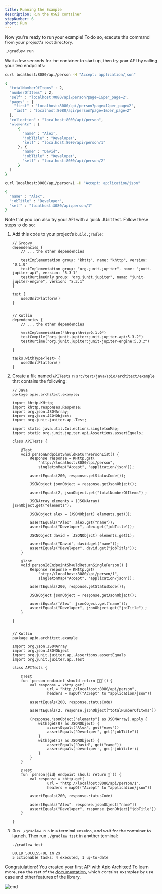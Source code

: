 ```yaml
---
title: Running the Example
description: Run the OSGi container
stepNumber: 6
short: Run
---
```


Now you're ready to run your example! To do so, execute this command from your project's root directory:

```bash
./gradlew run
```

Wait a few seconds for the container to start up, then try your API by calling your two endpoints:

```bash /person
curl localhost:8080/api/person -H "Accept: application/json"

{
  "totalNumberOfItems" : 2,
  "numberOfItems" : 2,
  "self" : "localhost:8080/api/person?page=1&per_page=2",
  "pages" : {
    "first" : "localhost:8080/api/person?page=1&per_page=2",
    "last" : "localhost:8080/api/person?page=1&per_page=2"
  },
  "collection" : "localhost:8080/api/person",
  "elements" : [ 
      {
        "name" : "Alex",
        "jobTitle" : "Developer",
        "self" : "localhost:8080/api/person/1"
      }, {
        "name" : "David",
        "jobTitle" : "Developer",
        "self" : "localhost:8080/api/person/2"
      } 
  ]
}
```

```bash /person/{id}
curl localhost:8080/api/person/1 -H "Accept: application/json"

{
  "name" : "Alex",
  "jobTitle" : "Developer",
  "self" : "localhost:8080/api/person/1"
}
```

Note that you can also try your API with a quick JUnit test. Follow these steps to do so: 

1.  Add this code to your project's `build.gradle`:

        // Groovy
        dependencies {
            // ... the other dependencies

            testImplementation group: "khttp", name: "khttp", version: "0.1.0"
            testImplementation group: "org.junit.jupiter", name: "junit-jupiter-api", version: "5.3.1"
            testRuntimeOnly group: "org.junit.jupiter", name: "junit-jupiter-engine", version: "5.3.1"
        }
    
        test {
            useJUnitPlatform()
        }


        // Kotlin
        dependencies {
            // ... the other dependencies

            testImplementation("khttp:khttp:0.1.0")
            testCompile("org.junit.jupiter:junit-jupiter-api:5.3.2")
            testRuntime("org.junit.jupiter:junit-jupiter-engine:5.3.2")

        }

        tasks.withType<Test> {
            useJUnitPlatform()
        }

2.  Create a file named `APITests` in `src/test/java/apio/architect/example` that contains the following:

        // Java
        package apio.architect.example;

        import khttp.KHttp;
        import khttp.responses.Response;
        import org.json.JSONArray;
        import org.json.JSONObject;
        import org.junit.jupiter.api.Test;

        import static java.util.Collections.singletonMap;
        import static org.junit.jupiter.api.Assertions.assertEquals;

        class APITests {

            @Test
            void personEndpointShouldReturnPersonList() {
                Response response = KHttp.get(
                    "http://localhost:8080/api/person",
                    singletonMap("Accept", "application/json"));

                assertEquals(200, response.getStatusCode());

                JSONObject jsonObject = response.getJsonObject();

                assertEquals(2, jsonObject.get("totalNumberOfItems"));

                JSONArray elements = (JSONArray) jsonObject.get("elements");

                JSONObject alex = (JSONObject) elements.get(0);

                assertEquals("Alex", alex.get("name"));
                assertEquals("Developer", alex.get("jobTitle"));

                JSONObject david = (JSONObject) elements.get(1);

                assertEquals("David", david.get("name"));
                assertEquals("Developer", david.get("jobTitle"));
            }

            @Test
            void personIdEndpointShouldReturnSinglePerson() {
                Response response = KHttp.get(
                    "http://localhost:8080/api/person/1",
                    singletonMap("Accept", "application/json"));

                assertEquals(200, response.getStatusCode());

                JSONObject jsonObject = response.getJsonObject();

                assertEquals("Alex", jsonObject.get("name"));
                assertEquals("Developer", jsonObject.get("jobTitle"));
            }

        }


        // Kotlin
        package apio.architect.example

        import org.json.JSONArray
        import org.json.JSONObject
        import org.junit.jupiter.api.Assertions.assertEquals
        import org.junit.jupiter.api.Test

        class APITests {

            @Test
            fun `person endpoint should return 🧔🧔`() {
                val response = khttp.get(
                        url = "http://localhost:8080/api/person",
                        headers = mapOf("Accept" to "application/json"))

                assertEquals(200, response.statusCode)

                assertEquals(2, response.jsonObject["totalNumberOfItems"])

                (response.jsonObject["elements"] as JSONArray).apply {
                    with(get(0) as JSONObject) {
                        assertEquals("Alex", get("name"))
                        assertEquals("Developer", get("jobTitle"))
                    }
                    with(get(1) as JSONObject) {
                        assertEquals("David", get("name"))
                        assertEquals("Developer", get("jobTitle"))
                    }
                }
            }

            @Test
            fun `person|{id} endpoint should return 🧔`() {
                val response = khttp.get(
                        url = "http://localhost:8080/api/person/1",
                        headers = mapOf("Accept" to "application/json"))

                assertEquals(200, response.statusCode)

                assertEquals("Alex", response.jsonObject["name"])
                assertEquals("Developer", response.jsonObject["jobTitle"])
            }

        }

3.  Run `./gradlew run` in a terminal session, and wait for the container to launch. Then run `./gradlew test` in another terminal:

        ./gradlew test

        BUILD SUCCESSFUL in 2s
        5 actionable tasks: 4 executed, 1 up-to-date

Congratulations! You created your first API with Apio Architect! To learn more, see the rest of the [documentation](/docs/), which contains examples by use case and other features of the library.

![end](/images/onboarding/the_end.gif)